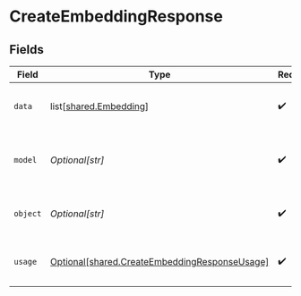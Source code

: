 # CreateEmbeddingResponse


## Fields

| Field                                                                                                    | Type                                                                                                     | Required                                                                                                 | Description                                                                                              |
| -------------------------------------------------------------------------------------------------------- | -------------------------------------------------------------------------------------------------------- | -------------------------------------------------------------------------------------------------------- | -------------------------------------------------------------------------------------------------------- |
| `data`                                                                                                   | list[[shared.Embedding](undefined/models/shared/embedding.md)]                                           | :heavy_check_mark:                                                                                       | The list of embeddings generated by the model.                                                           |
| `model`                                                                                                  | *Optional[str]*                                                                                          | :heavy_check_mark:                                                                                       | The name of the model used to generate the embedding.                                                    |
| `object`                                                                                                 | *Optional[str]*                                                                                          | :heavy_check_mark:                                                                                       | The object type, which is always "embedding".                                                            |
| `usage`                                                                                                  | [Optional[shared.CreateEmbeddingResponseUsage]](undefined/models/shared/createembeddingresponseusage.md) | :heavy_check_mark:                                                                                       | The usage information for the request.                                                                   |